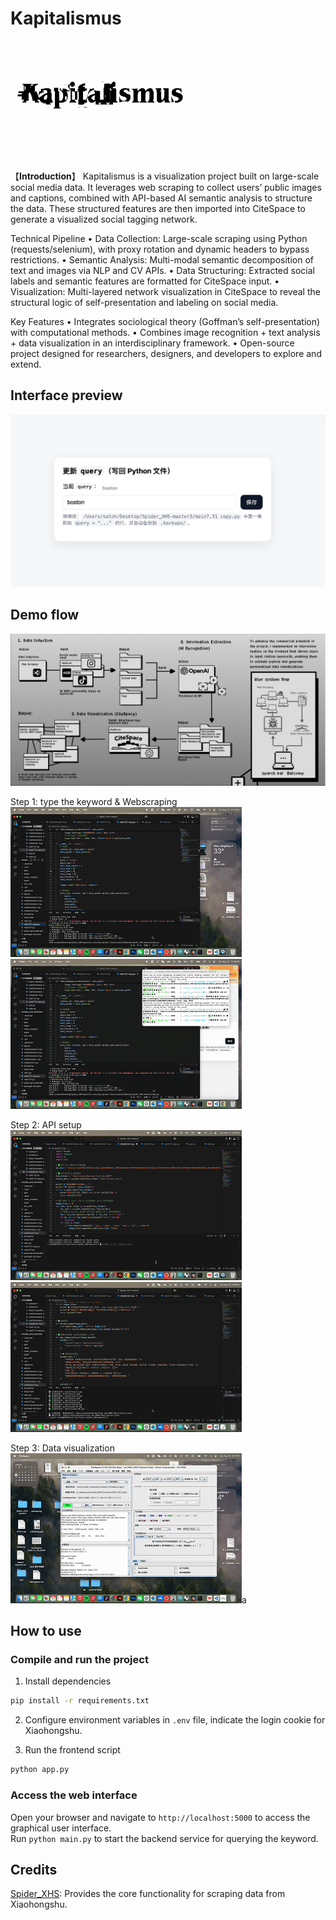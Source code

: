 
# Kapitalismus
<img src="./doc/icon.png" alt="icon" width="300">

【**Introduction**】
Kapitalismus is a visualization project built on large-scale social media data.
It leverages web scraping to collect users’ public images and captions, combined with API-based AI semantic analysis to structure the data. These structured features are then imported into CiteSpace to generate a visualized social tagging network.

Technical Pipeline
	•	Data Collection: Large-scale scraping using Python (requests/selenium), with proxy rotation and dynamic headers to bypass restrictions.
	•	Semantic Analysis: Multi-modal semantic decomposition of text and images via NLP and CV APIs.
	•	Data Structuring: Extracted social labels and semantic features are formatted for CiteSpace input.
	•	Visualization: Multi-layered network visualization in CiteSpace to reveal the structural logic of self-presentation and labeling on social media.

Key Features
	•	Integrates sociological theory (Goffman’s self-presentation) with computational methods.
	•	Combines image recognition + text analysis + data visualization in an interdisciplinary framework.
	•	Open-source project designed for researchers, designers, and developers to explore and extend.


## Interface preview
![img.png](doc/screenshot.png)

## Demo flow
![img.png](doc/workflow.png)

Step 1: type the keyword & Webscraping<br>
![img.gif](doc/Webscraping.gif)<br>
![img.gif](doc/post.gif)

Step 2: API setup<br>
![img.gif](doc/APIfitin.gif)<br>
![img.gif](doc/APIresult.gif)

Step 3: Data visualization<br>
![img.gif](doc/Datavisualization.gif)a

## How to use
### Compile and run the project
1. Install dependencies
```bash
pip install -r requirements.txt
```
2. Configure environment variables in `.env` file, indicate the login cookie for Xiaohongshu.

3. Run the frontend script
```bash
python app.py
```
### Access the web interface
Open your browser and navigate to `http://localhost:5000` to access the graphical user interface.  
Run `python main.py` to start the backend service for querying the keyword.

## Credits
[Spider_XHS](https://github.com/cv-cat/Spider_XHS): Provides the core functionality for scraping data from Xiaohongshu.


